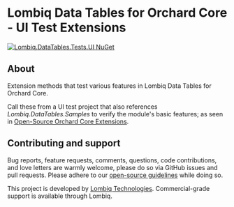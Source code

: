 # Lombiq Data Tables for Orchard Core - UI Test Extensions


[![Lombiq.DataTables.Tests.UI NuGet](https://img.shields.io/nuget/v/Lombiq.DataTables?label=Lombiq.DataTables.Tests.UI)](https://www.nuget.org/packages/Lombiq.DataTables.Tests.UI/)


## About


Extension methods that test various features in Lombiq Data Tables for Orchard Core.

Call these from a UI test project that also references _Lombiq.DataTables.Samples_ to verify the module's basic features; as seen in [Open-Source Orchard Core Extensions](https://github.com/Lombiq/Open-Source-Orchard-Core-Extensions).


## Contributing and support

Bug reports, feature requests, comments, questions, code contributions, and love letters are warmly welcome, please do so via GitHub issues and pull requests. Please adhere to our [open-source guidelines](https://lombiq.com/open-source-guidelines) while doing so.

This project is developed by [Lombiq Technologies](https://lombiq.com/). Commercial-grade support is available through Lombiq.
